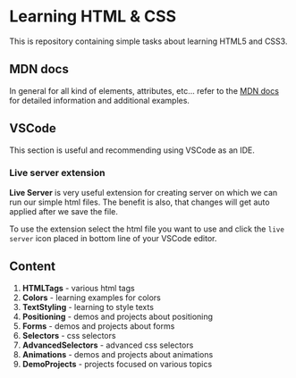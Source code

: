 # Learning HTML & CSS

This is repository containing simple tasks about learning HTML5 and CSS3.

## MDN docs

In general for all kind of elements, attributes, etc... refer to the [MDN docs](https://developer.mozilla.org/en-US/) for detailed information and additional examples.

## VSCode

This section is useful and recommending using VSCode as an IDE.

### Live server extension

**Live Server** is very useful extension for creating server on which we can run our simple html files. The benefit is also, that changes will get auto applied after we save the file.

To use the extension select the html file you want to use and click the `live server` icon placed in bottom line of your VSCode editor.

## Content

1. **HTMLTags** - various html tags
2. **Colors** - learning examples for colors
3. **TextStyling** - learning to style texts
4. **Positioning** - demos and projects about positioning
5. **Forms** - demos and projects about forms
6. **Selectors** - css selectors
7. **AdvancedSelectors** - advanced css selectors
8. **Animations** - demos and projects about animations
9. **DemoProjects** - projects focused on various topics
